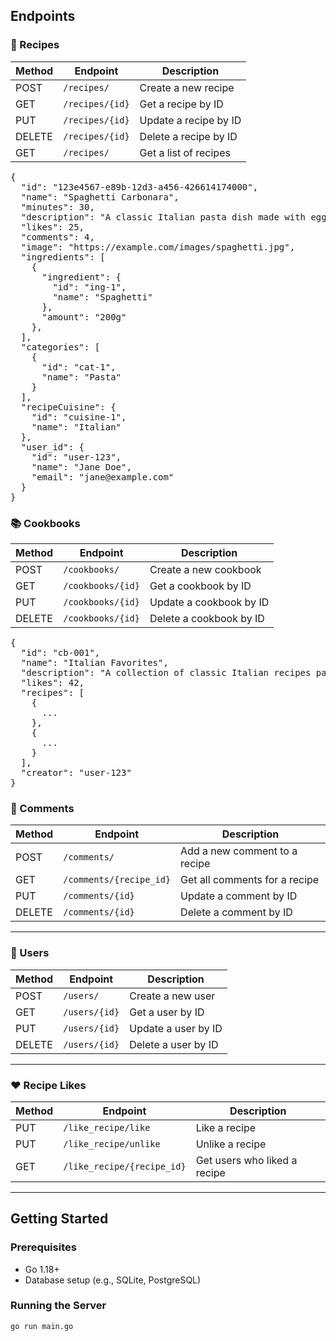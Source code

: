 ## Endpoints

### 📘 Recipes

| Method | Endpoint           | Description              |
|--------|--------------------|--------------------------|
| POST   | `/recipes/`        | Create a new recipe      |
| GET    | `/recipes/{id}`    | Get a recipe by ID       |
| PUT    | `/recipes/{id}`    | Update a recipe by ID    |
| DELETE | `/recipes/{id}`    | Delete a recipe by ID    |
| GET    | `/recipes/`        | Get a list of recipes    |

<pre lang="md">
{
  "id": "123e4567-e89b-12d3-a456-426614174000",
  "name": "Spaghetti Carbonara",
  "minutes": 30,
  "description": "A classic Italian pasta dish made with eggs, cheese, pancetta, and pepper.",
  "likes": 25,
  "comments": 4,
  "image": "https://example.com/images/spaghetti.jpg",
  "ingredients": [
    {
      "ingredient": {
        "id": "ing-1",
        "name": "Spaghetti"
      },
      "amount": "200g"
    },
  ],
  "categories": [
    {
      "id": "cat-1",
      "name": "Pasta"
    }
  ],
  "recipeCuisine": {
    "id": "cuisine-1",
    "name": "Italian"
  },
  "user_id": {
    "id": "user-123",
    "name": "Jane Doe",
    "email": "jane@example.com"
  }
}
</pre>

### 📚 Cookbooks

| Method | Endpoint             | Description                |
|--------|----------------------|----------------------------|
| POST   | `/cookbooks/`        | Create a new cookbook      |
| GET    | `/cookbooks/{id}`    | Get a cookbook by ID       |
| PUT    | `/cookbooks/{id}`    | Update a cookbook by ID    |
| DELETE | `/cookbooks/{id}`    | Delete a cookbook by ID    |

<pre lang="md">
{
  "id": "cb-001",
  "name": "Italian Favorites",
  "description": "A collection of classic Italian recipes passed down through generations.",
  "likes": 42,
  "recipes": [
    {
      ...
    },
    {
      ...
    }
  ],
  "creator": "user-123"
}
</pre>
### 💬 Comments

| Method | Endpoint                  | Description                         |
|--------|---------------------------|-------------------------------------|
| POST   | `/comments/`              | Add a new comment to a recipe       |
| GET    | `/comments/{recipe_id}`   | Get all comments for a recipe       |
| PUT    | `/comments/{id}`          | Update a comment by ID              |
| DELETE | `/comments/{id}`          | Delete a comment by ID              |

---

### 👤 Users

| Method | Endpoint        | Description              |
|--------|-----------------|--------------------------|
| POST   | `/users/`       | Create a new user        |
| GET    | `/users/{id}`   | Get a user by ID         |
| PUT    | `/users/{id}`   | Update a user by ID      |
| DELETE | `/users/{id}`   | Delete a user by ID      |

---

### ❤️ Recipe Likes

| Method | Endpoint                    | Description                    |
|--------|-----------------------------|--------------------------------|
| PUT    | `/like_recipe/like`         | Like a recipe                  |
| PUT    | `/like_recipe/unlike`       | Unlike a recipe                |
| GET    | `/like_recipe/{recipe_id}`  | Get users who liked a recipe   |

---

## Getting Started

### Prerequisites

- Go 1.18+
- Database setup (e.g., SQLite, PostgreSQL)

### Running the Server

```bash
go run main.go
